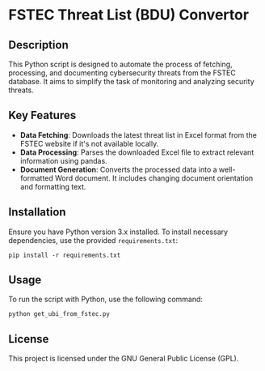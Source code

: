 # FSTEC Threat List (BDU) Convertor

## Description

This Python script is designed to automate the process of fetching, processing, and documenting cybersecurity threats from the FSTEC database. It aims to simplify the task of monitoring and analyzing security threats.

## Key Features

- **Data Fetching**: Downloads the latest threat list in Excel format from the FSTEC website if it's not available locally.
- **Data Processing**: Parses the downloaded Excel file to extract relevant information using pandas.
- **Document Generation**: Converts the processed data into a well-formatted Word document. It includes changing document orientation and formatting text.

## Installation
Ensure you have Python version 3.x installed. To install necessary dependencies, use the provided `requirements.txt`:
```
pip install -r requirements.txt
```

## Usage

To run the script with Python, use the following command:
```
python get_ubi_from_fstec.py
```

## License
This project is licensed under the GNU General Public License (GPL).
